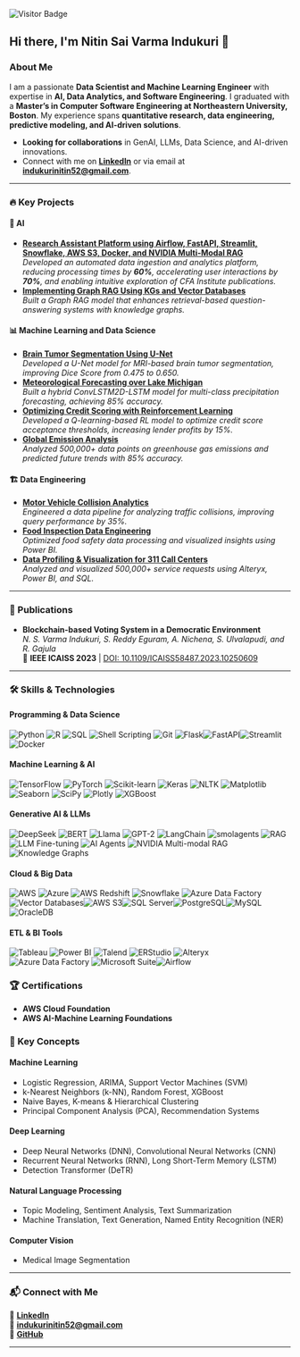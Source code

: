 ![Visitor Badge](https://visitor-badge.laobi.icu/badge?page_id=nitinvarma.nitinvarma)
## Hi there, I'm Nitin Sai Varma Indukuri 👋

### About Me

I am a passionate **Data Scientist and Machine Learning Engineer** with expertise in **AI, Data Analytics, and Software Engineering**. I graduated with a **Master’s in Computer Software Engineering at Northeastern University, Boston**. My experience spans **quantitative research, data engineering, predictive modeling, and AI-driven solutions**.

- **Looking for collaborations** in GenAI, LLMs, Data Science, and AI-driven innovations.  
- Connect with me on **[LinkedIn](https://linkedin.com/in/nitin-varma-indukuri)** or via email at **indukurinitin52@gmail.com**.

---

### 🔥 Key Projects  

#### 🤖 AI  
- **[Research Assistant Platform using Airflow, FastAPI, Streamlit, Snowflake, AWS S3, Docker, and NVIDIA Multi-Modal RAG](#)**  
  _Developed an automated data ingestion and analytics platform, reducing processing times by **60%**, accelerating user interactions by **70%**, and enabling intuitive exploration of CFA Institute publications._
- **[Implementing Graph RAG Using KGs and Vector Databases](#)**  
  _Built a Graph RAG model that enhances retrieval-based question-answering systems with knowledge graphs._  

#### 📊 Machine Learning and Data Science  
- **[Brain Tumor Segmentation Using U-Net](#)**  
  _Developed a U-Net model for MRI-based brain tumor segmentation, improving Dice Score from 0.475 to 0.650._  
- **[Meteorological Forecasting over Lake Michigan](#)**  
  _Built a hybrid ConvLSTM2D-LSTM model for multi-class precipitation forecasting, achieving 85% accuracy._  
- **[Optimizing Credit Scoring with Reinforcement Learning](#)**  
  _Developed a Q-learning-based RL model to optimize credit score acceptance thresholds, increasing lender profits by 15%._  
- **[Global Emission Analysis](#)**  
  _Analyzed 500,000+ data points on greenhouse gas emissions and predicted future trends with 85% accuracy._  

#### 🏗️ Data Engineering  
- **[Motor Vehicle Collision Analytics](#)**  
  _Engineered a data pipeline for analyzing traffic collisions, improving query performance by 35%._  
- **[Food Inspection Data Engineering](#)**  
  _Optimized food safety data processing and visualized insights using Power BI._  
- **[Data Profiling & Visualization for 311 Call Centers](#)**  
  _Analyzed and visualized 500,000+ service requests using Alteryx, Power BI, and SQL._  

---

### 📜 Publications  
- **Blockchain-based Voting System in a Democratic Environment**  
  _N. S. Varma Indukuri, S. Reddy Eguram, A. Nichena, S. Ulvalapudi, and R. Gajula_  
  📖 **IEEE ICAISS 2023** | [DOI: 10.1109/ICAISS58487.2023.10250609](https://doi.org/10.1109/ICAISS58487.2023.10250609)  

---
### 🛠️ Skills & Technologies  

#### **Programming & Data Science**  
![Python](https://img.shields.io/badge/Python-3776AB?logo=python&logoColor=white) ![R](https://img.shields.io/badge/R-276DC3?logo=r&logoColor=white) ![SQL](https://img.shields.io/badge/SQL-4479A1?logo=mysql&logoColor=white) ![Shell Scripting](https://img.shields.io/badge/Shell_Scripting-4EAA25?logo=gnu-bash&logoColor=white) ![Git](https://img.shields.io/badge/Git-F05032?logo=git&logoColor=white) ![Flask](https://img.shields.io/badge/Flask-000000?logo=flask&logoColor=white)![FastAPI](https://img.shields.io/badge/FastAPI-009688?logo=fastapi&logoColor=white)![Streamlit](https://img.shields.io/badge/Streamlit-FF4B4B?logo=streamlit&logoColor=white)![Docker](https://img.shields.io/badge/Docker-2496ED?logo=docker&logoColor=white)

#### **Machine Learning & AI**  
![TensorFlow](https://img.shields.io/badge/TensorFlow-FF6F00?logo=tensorflow&logoColor=white) ![PyTorch](https://img.shields.io/badge/PyTorch-EE4C2C?logo=pytorch&logoColor=white) ![Scikit-learn](https://img.shields.io/badge/Scikit--learn-F7931E?logo=scikit-learn&logoColor=white) ![Keras](https://img.shields.io/badge/Keras-D00000?logo=keras&logoColor=white) ![NLTK](https://img.shields.io/badge/NLTK-32CD32?logo=nltk&logoColor=white) ![Matplotlib](https://img.shields.io/badge/Matplotlib-11557C?logo=matplotlib&logoColor=white) ![Seaborn](https://img.shields.io/badge/Seaborn-008080?logo=seaborn&logoColor=white) ![SciPy](https://img.shields.io/badge/SciPy-8CAAE6?logo=scipy&logoColor=white) ![Plotly](https://img.shields.io/badge/Plotly-3F4F75?logo=plotly&logoColor=white) ![XGBoost](https://img.shields.io/badge/XGBoost-DA251D?logo=xgboost&logoColor=white)  

#### **Generative AI & LLMs**  
![DeepSeek](https://img.shields.io/badge/DeepSeek-0077B5?logo=deepseek&logoColor=white) ![BERT](https://img.shields.io/badge/BERT-FFC107?logo=bert&logoColor=black) ![Llama](https://img.shields.io/badge/Llama-663399?logo=llama&logoColor=white) ![GPT-2](https://img.shields.io/badge/GPT--2-000000?logo=openai&logoColor=white) ![LangChain](https://img.shields.io/badge/LangChain-0055A4?logo=langchain&logoColor=white) ![smolagents](https://img.shields.io/badge/smolagents-FF4500?logo=agents&logoColor=white) ![RAG](https://img.shields.io/badge/RAG-009688?logo=rag&logoColor=white) ![LLM Fine-tuning](https://img.shields.io/badge/LLM_Fine--tuning-4CAF50?logo=ai&logoColor=white) ![AI Agents](https://img.shields.io/badge/AI_Agents-673AB7?logo=ai&logoColor=white) ![NVIDIA Multi-modal RAG](https://img.shields.io/badge/NVIDIA_Multi--Modal_RAG-76B900?logo=nvidia&logoColor=white)![Knowledge Graphs](https://img.shields.io/badge/Knowledge_Graphs-336791?logo=graph&logoColor=white)

#### **Cloud & Big Data**  
![AWS](https://img.shields.io/badge/Amazon_AWS-232F3E?logo=amazon-aws&logoColor=white) ![Azure](https://img.shields.io/badge/Microsoft_Azure-0089D6?logo=microsoft-azure&logoColor=white) ![AWS Redshift](https://img.shields.io/badge/AWS_Redshift-8C4F72?logo=amazon-redshift&logoColor=white) ![Snowflake](https://img.shields.io/badge/Snowflake-29B5E8?logo=snowflake&logoColor=white) ![Azure Data Factory](https://img.shields.io/badge/Azure_Data_Factory-0078D4?logo=azure&logoColor=white) ![Vector Databases](https://img.shields.io/badge/Vector_Database-FF6F00?logo=database&logoColor=white)![AWS S3](https://img.shields.io/badge/AWS_S3-569A31?logo=amazon-aws&logoColor=white)![SQL Server](https://img.shields.io/badge/SQL_Server-CC2927?logo=microsoft-sql-server&logoColor=white)![PostgreSQL](https://img.shields.io/badge/PostgreSQL-336791?logo=postgresql&logoColor=white)![MySQL](https://img.shields.io/badge/MySQL-4479A1?logo=mysql&logoColor=white)![OracleDB](https://img.shields.io/badge/Oracle-FF0000?logo=oracle&logoColor=white)

#### **ETL & BI Tools**  
![Tableau](https://img.shields.io/badge/Tableau-E97627?logo=tableau&logoColor=white) ![Power BI](https://img.shields.io/badge/Power_BI-F2C811?logo=power-bi&logoColor=black) ![Talend](https://img.shields.io/badge/Talend-FF6F00?logo=talend&logoColor=white) ![ERStudio](https://img.shields.io/badge/ERStudio-0077B5?logo=database&logoColor=white) ![Alteryx](https://img.shields.io/badge/Alteryx-00AEEF?logo=alteryx&logoColor=white) ![Azure Data Factory](https://img.shields.io/badge/Azure_Data_Factory-0078D4?logo=azure&logoColor=white) ![Microsoft Suite](https://img.shields.io/badge/Microsoft_Suite-00A4EF?logo=microsoft&logoColor=white)![Airflow](https://img.shields.io/badge/Airflow-017CEE?logo=apache-airflow&logoColor=white)


### 🏆 Certifications  
- **AWS Cloud Foundation**  
- **AWS AI-Machine Learning Foundations**  

### 🎯 Key Concepts  

#### **Machine Learning**  
- Logistic Regression, ARIMA, Support Vector Machines (SVM)  
- k-Nearest Neighbors (k-NN), Random Forest, XGBoost  
- Naive Bayes, K-means & Hierarchical Clustering  
- Principal Component Analysis (PCA), Recommendation Systems  

#### **Deep Learning**  
- Deep Neural Networks (DNN), Convolutional Neural Networks (CNN)  
- Recurrent Neural Networks (RNN), Long Short-Term Memory (LSTM)  
- Detection Transformer (DeTR)  

#### **Natural Language Processing**  
- Topic Modeling, Sentiment Analysis, Text Summarization  
- Machine Translation, Text Generation, Named Entity Recognition (NER)  

#### **Computer Vision**  
- Medical Image Segmentation  

---

### 📬 Connect with Me  
🔗 **[LinkedIn](https://linkedin.com/in/nitin-varma-indukuri)**  
📧 **indukurinitin52@gmail.com**  
📁 **[GitHub](https://github.com/nitinvarma)**  

---
